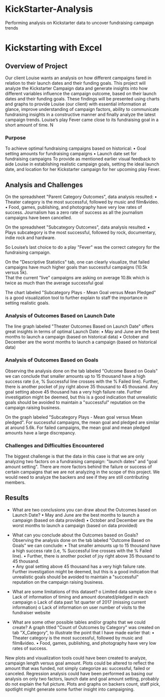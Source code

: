 # KickStarter-Analysis
Performing analysis on Kickstarter data to uncover fundraising campaign trends
# Kickstarting with Excel

## Overview of Project
Our client Louise wants an analysis on how different campaigns fared in relation to their launch dates and their funding goals.  This project will analyze the Kickstarter Campaign data and generate insights into how different variables influence the campaign outcome, based on their launch dates and their funding goals.  These findings will be presented using charts and graphs to provide Louise (our client) with essential information at glance, improve understanding of campaign factors, ability to communicate fundraising insights in a constructive manner and finally analyze the latest campaign trends. Louise’s play Fever came close to its fundraising goal in a short amount of time. N

### Purpose
To achieve optimal fundraising campaigns based on historical:
•	Goal setting amounts for fundraising campaigns
•	Launch date set for fundraising campaigns
To provide as mentioned earlier visual feedback to aide Louise in establishing realistic campaign goals, setting the ideal launch date, and location for her Kickstarter campaign for her upcoming play Fever.

## Analysis and Challenges
On the spreadsheet "Parent Category Outcomes", data analysis resulted:
•	Theater category is the most successful, followed by music and film&video.
•	Food, games, publishing, and photography have very low rates of success. Journalism has a zero rate of success as all the journalism campaigns have been cancelled.

On the spreadsheet "Subcategory Outcomes", data analysis resulted:
•	Plays subcategory is the most successful, followed by rock, documentary, indie rock and hardware.

So Louise’s last choice to do a play "Fever" was the correct category for the fundraising campaign.

On the "Descriptive Statistics" tab, one can clearly visualize, that failed campaigns have much higher goals than successful campaigns (10.5k versus 5k).  
That the current "live" campaigns are asking on average 10.8k which is twice as much than the average successful goal

The chart labeled "Subcategory Plays - Mean Goal versus Mean Pledged" is a good visualization tool to further explain to staff the importance in setting realistic goals.

### Analysis of Outcomes Based on Launch Date
The line graph labeled "Theater Outcomes Based on Launch Date" offers great insights in terms of optimal Launch Date:
•	May and June are the best months to launch a campaign (based on historical data)
•	October and December are the worst months to launch a campaign (based on historical data)
### Analysis of Outcomes Based on Goals

Observing the analysis done on the tab labeled "Outcome Based on Goals" we can conclude that smaller amounts up to 15 thousand have a high success rate (i.e, % Successful line crosses with the % Failed line).  Further, there is another pocket of joy right above 35 thousand to 45 thousand.  Any goal setting above 45 thousand has a very high failure rate.  Further investigation might be deemed, but this is a good indication that unrealistic goals should be avoided to maintain a "successful" reputation on the campaign raising business.

On the graph labeled "Subcategory Plays - Mean goal versus Mean pledged".  For successful campaigns, the mean goal and pledged are similar at around 5.6k.  For failed campaigns, the mean goal and mean pledged amounts have a large discrepancy.

### Challenges and Difficulties Encountered

The biggest challenge is that the data in this case is that we are only analyzing two factors on a fundraising campaign: "launch dates" and "goal amount setting".  There are more factors behind the failure or success of certain campaigns that we are not analyzing in the scope of this project.  We would need to analyze the backers and see if they are still contributing members. 

## Results

- What are two conclusions you can draw about the Outcomes based on Launch Date?
•	May and June are the best months to launch a campaign (based on data provided)
•	October and December are the worst months to launch a campaign (based on data provided)

- What can you conclude about the Outcomes based on Goals?
Observing the analysis done on the tab labeled "Outcome Based on Goals" we can conclude:
•	That smaller amounts up to 15 thousand have a high success rate (i.e, % Successful line crosses with the % Failed line). 
•	Further, there is another pocket of joy right above 35 thousand to 45 thousand.  
•	Any goal setting above 45 thousand has a very high failure rate.  
Further investigation might be deemed, but this is a good indication that unrealistic goals should be avoided to maintain a "successful" reputation on the campaign raising business.	

- What are some limitations of this dataset?
o	Limited data sample size
o	Lack of information of timing and amount donated/pledged in each campaign
o	Lack of data past 1st quarter of 2017 (missing current information)
o	Lack of information on user number of visits to the fundraiser website

- What are some other possible tables and/or graphs that we could create?
A graph titled "Count of Outcomes by Category" was created on tab "X_Category", to illustrate the point that I have made earlier that:
•	Theater category is the most successful, followed by music and film&video.
•	Food, games, publishing, and photography have very low rates of success. 

New plots and visualization tools could have been created to analyze, campaign length versus goal amount.  Plots could be altered to reflect the amount that was funded, not simply categorize as: successful, failed or canceled. Regression analysis could have been performed as basing our analysis on only two factors, launch date and goal amount setting, probably do not explain the full picture.  Plots and graphs on backers count, staff pick, spotlight might generate some further insight into campaigning.
